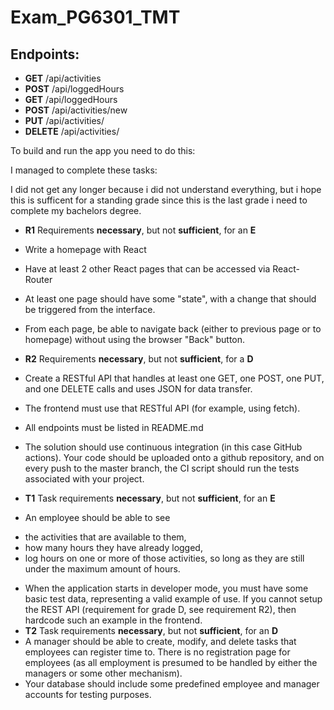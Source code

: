 # Exam_PG6301_TMT

## Endpoints:

- **GET** /api/activities
- **POST** /api/loggedHours
- **GET** /api/loggedHours
- **POST** /api/activities/new
- **PUT** /api/activities/
- **DELETE** /api/activities/

To build and run the app you need to do this:



I managed to complete these tasks:

I did not get any longer because i did not understand everything, but i hope this is sufficent for a standing grade since this is the last grade i need to complete my bachelors degree.

* **R1** Requirements **necessary**, but not **sufficient**, for an **E**
* Write a homepage with React
* Have at least 2 other React pages that can be accessed via React-Router
* At least one page should have some "state", with a change that should be triggered from
  the interface.
* From each page, be able to navigate back (either to previous page or to homepage)
  without using the browser "Back" button.
* **R2** Requirements **necessary**, but not **sufficient**, for a **D**
* Create a RESTful API that handles at least one GET, one POST, one PUT, and one
  DELETE calls and uses JSON for data transfer.
* The frontend must use that RESTful API (for example, using fetch).
* All endpoints must be listed in README.md
* The solution should use continuous integration (in this case GitHub actions). Your code
  should be uploaded onto a github repository, and on every push to the master branch, the CI
  script should run the tests associated with your project. 

* **T1** Task requirements **necessary**, but not **sufficient**, for an **E**
* An employee should be able to see
- the activities that are available to them,
- how many hours they have already logged,
- log hours on one or more of those activities, so long as they are still under the
  maximum amount of hours.
* When the application starts in developer mode, you must have some basic test data,
  representing a valid example of use. If you cannot setup the REST API (requirement for grade
  D, see requirement R2), then hardcode such an example in the frontend.
* **T2** Task requirements **necessary**, but not **sufficient**, for an **D**
* A manager should be able to create, modify, and delete tasks that employees can register
  time to. There is no registration page for employees (as all employment is presumed to be
  handled by either the managers or some other mechanism).
* Your database should include some predefined employee and manager accounts for
  testing purposes.